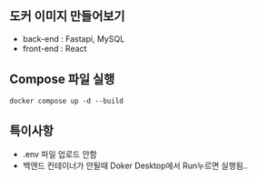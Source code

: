 ## 도커 이미지 만들어보기
- back-end : Fastapi, MySQL
- front-end : React

## Compose 파일 실행
```
docker compose up -d --build
```

## 특이사항
- .env 파일 업로드 안함
- 백엔드 컨테이너가 안될때 Doker Desktop에서 Run누르면 실행됨..

